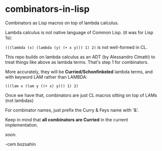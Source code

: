 # combinators-in-lisp
Combinators as Lisp macros on top of lambda calculus.

Lambda calculus is not native language of Common Lisp. (it was for Lisp 1s):

<code>(((lambda (x) (lambda (y) (+ x y))) 1) 2)</code> is not well-formed in CL.

This repo builds on lambda calculus as an ADT (by Alessandro Cimatti) to treat things like above as lambda terms.
That's step 1 for combinators.

More accurately, they will be <b>Curried/Schonfinkeled</b> lambda terms, and with keyword LAM rather than LAMBDA:

<code>(((lam x (lam y ((+ x) y))) 1) 2)</code>

Once we have that, combinators are just CL macros sitting on top of LAMs (not lambdas)

For combinator names, just prefix the Curry & Feys name with '&'.

Keep in mind that <b>all combinators are Curried</b> in the current implementation.

soon.

-cem bozsahin
